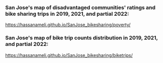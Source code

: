 
### San Jose's map of disadvantaged communities' ratings and bike sharing trips in 2019, 2021, and partial 2022:  
https://hassanameli.github.io/SanJose_bikesharing/poverty/

### San Jose's map of bike trip counts distribution in 2019, 2021, and partial 2022:
https://hassanameli.github.io/SanJose_bikesharing/biketrips/


